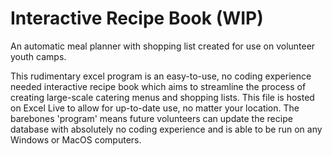 # Interactive Recipe Book (WIP)
An automatic meal planner with shopping list created for use on volunteer youth camps.

This rudimentary excel program is an easy-to-use, no coding experience needed interactive recipe book which aims to streamline the process of creating large-scale catering menus and shopping lists. This file is hosted on Excel Live to allow for up-to-date use, no matter your location. The barebones 'program' means future volunteers can update the recipe database with absolutely no coding experience and is able to be run on any Windows or MacOS computers.
